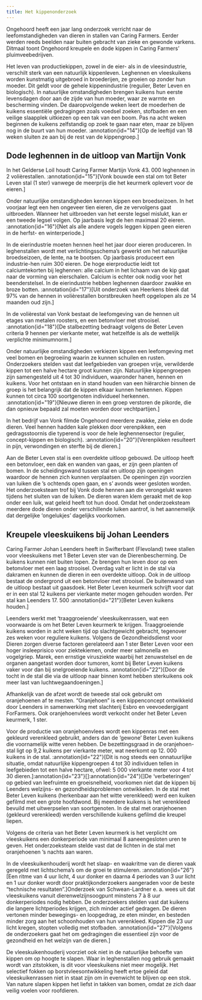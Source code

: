 ```yaml
---
title: Het kippenonderzoek
---
```

Ongehoord heeft een jaar lang onderzoek verricht naar de leefomstandigheden van dieren in stallen van Caring Farmers. Eerder werden reeds beelden naar buiten gebracht van zieke en gewonde varkens. Ditmaal toont Ongehoord kreupele en dode kippen in Caring Farmers’ pluimveebedrijven.

Het leven van productiekippen, zowel in de eier- als in de vleesindustrie, verschilt sterk van een natuurlijk kippenleven. Leghennen en vleeskuikens worden kunstmatig uitgebroed in broederijen, ze groeien op zonder hun moeder. Dit geldt voor de gehele kippenindustrie (regulier, Beter Leven en biologisch). In natuurlijke omstandigheden brengen kuikens hun eerste levensdagen door aan de zijde van hun moeder, waar ze warmte en bescherming vinden. De daaropvolgende weken leert de moederhen de kuikens essentiële gedragingen zoals voedsel zoeken, stofbaden en een veilige slaapplek uitkiezen op een tak van een boom. Pas na acht weken beginnen de kuikens zelfstandig op zoek te gaan naar eten, maar ze blijven nog in de buurt van hun moeder. :annotation{id="14"}[Op de leeftijd van 18 weken sluiten ze aan bij de rest van de kippengroep.]

## Dode leghennen in de uitloop van Martijn Vonk

In het Gelderse Loil houdt Caring Farmer Martijn Vonk 43. 000 leghennen in 2 volièrestallen. :annotation{id="15"}[Vonk bouwde een stal om tot Beter Leven stal (1 ster) vanwege de meerprijs die het keurmerk oplevert voor de eieren.]

Onder natuurlijke omstandigheden kennen kippen een broedseizoen. In het voorjaar legt een hen ongeveer tien eieren, die ze vervolgens gaat uitbroeden. Wanneer het uitbroeden van het eerste legsel mislukt, kan er een tweede legsel volgen. Op jaarbasis legt de hen maximaal 20 eieren. :annotation{id="16"}[Net als alle andere vogels leggen kippen geen eieren in de herfst- en winterperiode.]

In de eierindustrie moeten hennen heel het jaar door eieren produceren. In leghenstallen wordt met verlichtingsschema’s gewerkt om het natuurlijke broedseizoen, de lente, na te bootsen. Op jaarbasis produceert een industrie-hen ruim 300 eieren. De hoge eierproductie leidt tot calciumtekorten bij leghennen: alle calcium in het lichaam van de kip gaat naar de vorming van eierschalen. Calcium is echter ook nodig voor het beenderstelsel. In de eierindustrie hebben leghennen daardoor zwakke en broze botten. :annotation{id="17"}[Uit onderzoek van Heerkens bleek dat 97% van de hennen in volièrestallen borstbreuken heeft opgelopen als ze 14 maanden oud zijn.]

In de volièrestal van Vonk bestaat de leefomgeving van de hennen uit etages van metalen roosters, en een betonvloer met strooisel. :annotation{id="18"}[De stalbezetting bedraagt volgens de Beter Leven criteria 9 hennen per vierkante meter, wat hetzelfde is als de wettelijk verplichte minimumnorm.]

Onder natuurlijke omstandigheden verkiezen kippen een leefomgeving met veel bomen en begroeiing waarin ze kunnen schuilen en rusten. Onderzoekers stelden vast dat leefgebieden van groepen vrije, verwilderde kippen tot een halve hectare groot kunnen zijn. Natuurlijke kippengroepen zijn samengesteld uit 4 tot 30 individuen, waaronder hanen, hennen en kuikens. Voor het ontstaan en in stand houden van een hiërarchie binnen de groep is het belangrijk dat de kippen elkaar kunnen herkennen. Kippen kunnen tot circa 100 soortgenoten individueel herkennen. :annotation{id="19"}[Nieuwe dieren in een groep verstoren de pikorde, die dan opnieuw bepaald zal moeten worden door vechtpartijen.]

In het bedrijf van Vonk filmde Ongehoord meerdere zwakke, zieke en dode dieren. Veel hennen hadden kale plekken door verenpikken, een gedragsstoornis die typerend is voor de hele leghennensector (regulier, concept-kippen en biologisch). :annotation{id="20"}[Verenpikken resulteert in pijn, verwondingen en sterfte bij de dieren.]

Aan de Beter Leven stal is een overdekte uitloop gebouwd. De uitloop heeft een betonvloer, een dak en wanden van gaas, er zijn geen planten of bomen. In de scheidingswand tussen stal en uitloop zijn openingen waardoor de hennen zich kunnen verplaatsen. De openingen zijn voorzien van luiken die ’s ochtends open gaan, en s’ avonds weer gesloten worden. Het onderzoeksteam trof bij Vonk dode hennen aan die verongelukt waren tijdens het sluiten van de luiken. De dieren waren klem geraakt met de kop onder een luik, wat geleid heeft tot hun dood. Omdat het onderzoeksteam meerdere dode dieren onder verschillende luiken aantrof, is het aannemelijk dat dergelijke ‘ongelukjes’ dagelijks voorkomen.

## Kreupele vleeskuikens bij Johan Leenders

Caring Farmer Johan Leenders heeft in Swifterbant (Flevoland) twee stallen voor vleeskuikens met 1 Beter Leven ster van de Dierenbescherming. De kuikens kunnen niet buiten lopen. Ze brengen hun leven door op een betonvloer met een laag strooisel. Overdag valt er licht in de stal via dakramen en kunnen de dieren in een overdekte uitloop. Ook in de uitloop bestaat de ondergrond uit een betonvloer met strooisel. De buitenwand van de uitloop bestaat uit gaasdoek. Het Beter Leven keurmerk schrijft voor dat er in een stal 12 kuikens per vierkante meter mogen gehouden worden. Per stal kan Leenders 17. 500 :annotation{id="21"}[Beter Leven kuikens houden.]

Leenders werkt met ‘traaggroeiende’ vleeskuikenrassen, wat een voorwaarde is om het Beter Leven keurmerk te krijgen. Traaggroeiende kuikens worden in acht weken tijd op slachtgewicht gebracht, tegenover zes weken voor reguliere kuikens. Volgens de Gezondheidsdienst voor Dieren zorgen diverse factoren gerelateerd aan 1 ster Beter Leven voor een hoger insleeprisico voor ziektekiemen, onder meer salmonella en vogelgriep. Marek, een ernstige virusziekte waarbij het zenuwstelsel en de organen aangetast worden door tumoren, komt bij Beter Leven kuikens vaker voor dan bij snelgroeiende kuikens. :annotation{id="22"}[Door de tocht in de stal die via de uitloop naar binnen komt hebben sterkuikens ook meer last van luchtwegaandoeningen.]

Afhankelijk van de afzet wordt de tweede stal ook gebruikt om oranjehoenen af te mesten. “Oranjehoen” is een kippenconcept ontwikkeld door Leenders in samenwerking met slachterij Esbro en veevoedergigant ForFarmers. Ook oranjehoenvlees wordt verkocht onder het Beter Leven keurmerk, 1 ster.

Voor de productie van oranjehoenvlees wordt een kippenras met een gekleurd verenkleed gebruikt, anders dan de ‘gewone’ Beter Leven kuikens die voornamelijk witte veren hebben. De bezettingsgraad in de oranjehoen-stal ligt op 9,2 kuikens per vierkante meter, wat neerkomt op 12. 000 kuikens in de stal. :annotation{id="22"}[Dit is nog steeds een onnatuurlijke situatie, omdat natuurlijke kippengroepen 4 tot 30 individuen tellen in leefgebieden tot een halve hectare, ofwel: 5 000 vierkante meter voor 4 tot 30 dieren.]:annotation{id="23"}[]:annotation{id="24"}[]De ‘verbeteringen’ op gebied van leefruimte en groeisnelheid, voorkomen niet dat de kippen bij Leenders welzijns- en gezondheidsproblemen ontwikkelen. In de stal met Beter Leven kuikens (herkenbaar aan het witte verenkleed) werd een kuiken gefilmd met een grote hoofdwond. Bij meerdere kuikens is het verenkleed bevuild met uitwerpselen van soortgenoten. In de stal met oranjehoenen (gekleurd verenkleed) werden verschillende kuikens gefilmd die kreupel liepen.

Volgens de criteria van het Beter Leven keurmerk is het verplicht om vleeskuikens een donkerperiode van minimaal 8 aaneengesloten uren te geven. Het onderzoeksteam stelde vast dat de lichten in de stal met oranjehoenen ’s nachts aan waren.

In de vleeskuikenhouderij wordt het slaap- en waakritme van de dieren vaak geregeld met lichtschema’s om de groei te stimuleren. :annotation{id="26"}[Een ritme van 4 uur licht, 4 uur donker en daarna 4 periodes van 3 uur licht en 1 uur donker wordt door praktijkonderzoekers aangeraden voor de beste “technische resultaten”.]Onderzoek van Schwean-Lardner e. a. wees uit dat vleeskuikens vanuit dierenwelzijnsoogpunt minstens 7 à 8 uur donkerperiodes nodig hebben. De onderzoekers stelden vast dat kuikens die langere lichtperiodes krijgen, zich minder actief gedragen. De dieren vertonen minder bewegings- en loopgedrag, ze eten minder, en besteden minder zorg aan het schoonhouden van hun verenkleed. Kippen die 23 uur licht kregen, stopten volledig met stofbaden. :annotation{id="27"}[Volgens de onderzoekers gaat het om gedragingen die essentieel zijn voor de gezondheid en het welzijn van de dieren.]

De vleeskuikenhouderij voorziet ook niet in de natuurlijke behoefte van kippen om op hoogte te slapen. Waar in leghenstallen nog gebruik gemaakt wordt van zitstokken, is dit voor vleeskuikens niet meer mogelijk. Het selectief fokken op borstvleesontwikkeling heeft ertoe geleid dat vleeskuikenrassen niet in staat zijn om in evenwicht te blijven op een stok. Van nature slapen kippen het liefst in takken van bomen, omdat ze zich daar veilig voelen voor roofdieren.
